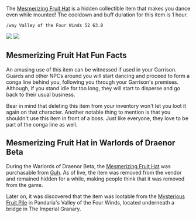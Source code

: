 The [Mesmerizing Fruit Hat](https://www.wowdb.com/items/110505-mesmerizing-fruit-hat) is a hidden collectible item that makes you dance even while mounted! The cooldown and buff duration for this item is 1 hour.

`/way Valley of the Four Winds 52 63.8`

 [![](https://warcraft-secrets.com/wp-content/uploads/Mesmerizing-Fruit-Hat-Location.jpg)](https://warcraft-secrets.com/wp-content/uploads/Mesmerizing-Fruit-Hat-Location.jpg) [![](https://warcraft-secrets.com/wp-content/uploads/Mesmerizing-Fruit-Hat.jpg)](https://warcraft-secrets.com/wp-content/uploads/Mesmerizing-Fruit-Hat.jpg)

## Mesmerizing Fruit Hat Fun Facts

An amusing use of this item can be witnessed if used in your Garrison. Guards and other NPCs around you will start dancing and proceed to form a conga line behind you, following you through your Garrison's premises. Although, if you stand idle for too long, they will start to disperse and go back to their usual business.

Bear in mind that deleting this item from your inventory won't let you loot it again on that character. Another notable thing to mention is that you shouldn't use this item in front of a boss. Just like everyone, they love to be part of the conga line as well.

## Mesmerizing Fruit Hat in Warlords of Draenor Beta

During the Warlords of Draenor Beta, the [Mesmerizing Fruit Hat](https://www.wowdb.com/items/110505-mesmerizing-fruit-hat) was purchasable from [Guh](https://www.wowdb.com/npcs/80285-guh). As of live, the item was removed from the vendor and remained hidden for a while, making people think that it was removed from the game.

Later on, it was discovered that the item was lootable from the [Mysterious Fruit Pile](https://www.wowdb.com/objects/226956-mysterious-fruit-pile) in Pandaria's Valley of the Four Winds, located underneath a bridge in The Imperial Granary.